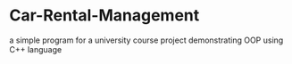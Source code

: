 # Car-Rental-Management
a simple program for a university course project demonstrating OOP using C++ language
